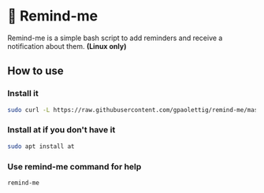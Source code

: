 # :bell: Remind-me
Remind-me is a simple bash script to add reminders and receive a notification about them. **(Linux only)**
## How to use
### Install it
```bash
sudo curl -L https://raw.githubusercontent.com/gpaolettig/remind-me/master/remind-me.sh -o /usr/local/bin/remind-me && sudo chmod +x /usr/local/bin/remind-me
```
### Install at if you don't have it
```bash
sudo apt install at
```
### Use remind-me command for help
```bash
remind-me
```
